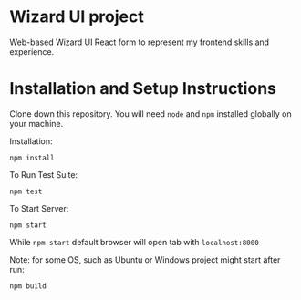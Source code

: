 #  Wizard UI project

Web-based Wizard UI React form to represent my frontend skills and experience.

# Installation and Setup Instructions

Clone down this repository. You will need `node` and `npm` installed globally on your machine.  

Installation:

`npm install`  

To Run Test Suite:  

`npm test`  

To Start Server:

`npm start`  

While `npm start` default browser will open tab with `localhost:8000` 

Note: for some OS, such as Ubuntu or Windows project might start after run:

 `npm build` 
 

